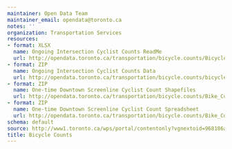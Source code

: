 ```yaml
---
maintainer: Open Data Team
maintainer_email: opendata@toronto.ca
notes: ''
organization: Transportation Services
resources:
- format: XLSX
  name: Ongoing Intersection Cyclist Counts ReadMe
  url: http://opendata.toronto.ca/transportation/bicycle.counts/BicycleCountsReadme.xlsx
- format: ZIP
  name: Ongoing Intersection Cyclist Counts Data
  url: http://opendata.toronto.ca/transportation/bicycle.counts/bicycle.counts.zip
- format: ZIP
  name: One-time Downtown Screenline Cyclist Count Shapefiles
  url: http://opendata.toronto.ca/transportation/bicycle.counts/Bike_Count_Shapefiles.zip
- format: ZIP
  name: One-time Downtown Screenline Cyclist Count Spreadsheet
  url: http://opendata.toronto.ca/transportation/bicycle.counts/Bike_Count_Spreadsheets.zip
schema: default
source: http://www1.toronto.ca/wps/portal/contentonly?vgnextoid=968186a1f09d6410VgnVCM10000071d60f89RCRD&vgnextchannel=1a66e03bb8d1e310VgnVCM10000071d60f89RCRD
title: Bicycle Counts
---
```

